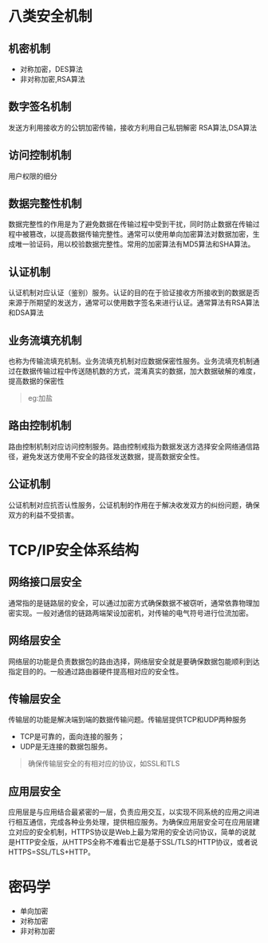 # 八类安全机制
## 机密机制
* 对称加密，DES算法
* 非对称加密,RSA算法

## 数字签名机制
发送方利用接收方的公钥加密传输，接收方利用自己私钥解密
RSA算法,DSA算法

## 访问控制机制
用户权限的细分

## 数据完整性机制
数据完整性的作用是为了避免数据在传输过程中受到干扰，同时防止数据在传输过程中被篡改，以提高数据传输完整性。通常可以使用单向加密算法对数据加密，生成唯一验证码，用以校验数据完整性。常用的加密算法有MD5算法和SHA算法。

## 认证机制
认证机制对应认证（鉴别）服务。认证的目的在于验证接收方所接收到的数据是否来源于所期望的发送方，通常可以使用数字签名来进行认证。通常算法有RSA算法和DSA算法

## 业务流填充机制
也称为传输流填充机制。业务流填充机制对应数据保密性服务。业务流填充机制通过在数据传输过程中传送随机数的方式，混淆真实的数据，加大数据破解的难度，提高数据的保密性
> eg:加盐

## 路由控制机制
路由控制机制对应访问控制服务。路由控制戒指为数据发送方选择安全网络通信路径，避免发送方使用不安全的路径发送数据，提高数据安全性。

## 公证机制
公证机制对应抗否认性服务，公证机制的作用在于解决收发双方的纠纷问题，确保双方的利益不受损害。

# TCP/IP安全体系结构
## 网络接口层安全
通常指的是链路层的安全，可以通过加密方式确保数据不被窃听，通常依靠物理加密实现。一般对通信的链路两端架设加密机，对传输的电气符号进行位流加密。

## 网络层安全
网络层的功能是负责数据包的路由选择，网络层安全就是要确保数据包能顺利到达指定目的的。一般通过路由器硬件提高相对应的安全性。

## 传输层安全
传输层的功能是解决端到端的数据传输问题。传输层提供TCP和UDP两种服务
* TCP是可靠的，面向连接的服务；
* UDP是无连接的数据包服务。

> 确保传输层安全的有相对应的协议，如SSL和TLS

## 应用层安全
应用层是与应用结合最紧密的一层，负责应用交互，以实现不同系统的应用之间进行相互通信，完成各种业务处理，提供相应服务。为确保应用层安全可在应用层建立对应的安全机制，HTTPS协议是Web上最为常用的安全访问协议，简单的说就是HTTP安全版，从HTTPS全称不难看出它是基于SSL/TLS的HTTP协议，或者说HTTPS=SSL/TLS+HTTP。

# 密码学
* 单向加密
* 对称加密
* 非对称加密